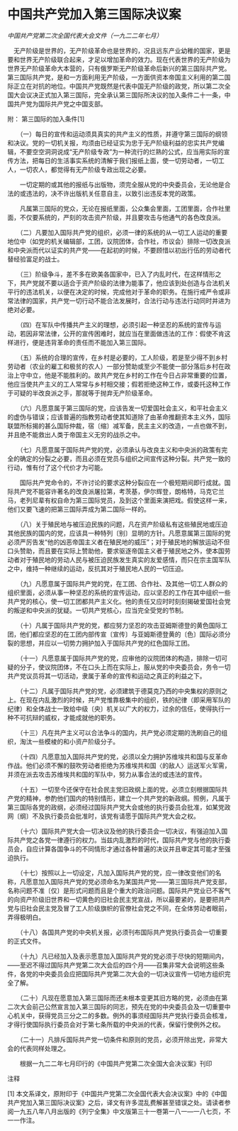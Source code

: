 # 中国共产党加入第三国际决议案

*中国共产党第二次全国代表大会文件（一九二二年七月）*

　无产阶级是世界的，无产阶级革命也是世界的，况且远东产业幼稚的国家，更是要和世界无产阶级联合起来，才足以增加革命的效力。现在代表世界的无产阶级为世界无产阶级革命大本营的，只有俄罗斯无产阶级革命后新兴的第三国际共产党。第三国际共产党，是和一方面利用无产阶级，一方面供资本帝国主义利用的第二国际正立在对抗的地位。中国共产党既然是代表中国无产阶级的政党，所以第二次全国大会议决正式加入第三国际，完全承认第三国际所决议的加入条件二十一条，中国共产党为国际共产党之中国支部。

附：
第三国际的加入条件[1]

　　（一）每日的宣传和运动须具真实的共产主义的性质，并遵守第三国际的纲领和决议。党的一切机关报，均须由已经证实为忠于无产阶级利益的忠实共产党编辑，不要空空洞洞说成“无产阶级专政”为一种流行的烂熟的公式，应当用实际的宣传方法，把每日的生活事实系统的清解于我们报纸上面，使一切劳动者，一切工人，一切农人，都觉得有无产阶级专政出现之必要。

　　一切定期的或其他的报纸与出版物，须完全服从党的中央委员会，无论他是合法的或违法的，决不许出版机关任意自主，以致引出违反本党的政策。

　　凡属第三国际的党众，无论在报纸里面，公众集会里面，工团里面，合作社里面，不仅要系统的，严刻的攻击资产阶级，并且要攻击与他通气的各色改良派。

　　（二）凡要加入国际共产党的组织，必须一律的系统的从一切工人运动的重要地位中（如党的机关编辑部，工团，议院团体，合作社，市议会）排除一切改良派和中央派而代以证实的共产党——在起初的时候，不要顾惜以初出行伍的劳动者代替经验富足的战士。

　　（三）阶级争斗，差不多在欧美各国家中，已入了内乱时代，在这样情形之下，共产党就不要以适合于资产阶级的法律为能事了，他应该到处创造与合法机关平行的违法机关，以便在决定的时候，完成他对于革命的职务。在施行戒严令或非常法律的国家，共产党一切行动不能合法发展时，合法行动与违法行动同时并进为绝对必要。

　　（四）在军队中传播共产主义的理想，必须引起一种坚忍的系统的宣传与运动，若因非常法律，公开的宣传困难时，就应当在里面做违法的工作：假使不肯这样进行，便是违背革命的责任而不能加入第三国际。

　　（五）系统的合理的宣传，在乡村是必要的，工人阶级，若是至少得不到乡村劳动者（农业的雇工和极贫的农人）一部分赞助或至少不能使一部分落后乡村在政治上守中立，他是不能胜利的。故共产党在乡村的工作在今日占非常重要的位置，他应当使共产主义的工人常常与乡村相交接；假若拒绝这种工作，或委托这种工作于可疑的半改良派之手，那就等于抛弃无产阶级革命。

　　（六）凡愿意属于第三国际的党，应该告发一切爱国社会主义，和平社会主义的虚伪与错误；应该普遍的指教劳动者使其知道除了由革命推翻资本主义外，国际联盟所标揭的甚么国际仲裁，宿〔缩〕减军备，民主主义的改造，一点也做不到，并且绝不能救出人类于帝国主义无穷的战杀之中。

　　（七）凡愿意属于国际共产党的党，必须承认与改良主义和中央派的政策有完全的确定的分裂之必要，而且必须在党员与组织之间宣传这种分裂。共产党一致的行动，惟有付了这个代价才为可能。

　　国际共产党命令的，不许讨论的要求这种分裂应在一个极短期间即行成就。国际共产党不能容许著名的改良派屠拉第，考茨基，伊尔辉登，朗格特，马克它兰马，老列尼辈有权自命为第三国际党员，及到这个里面来演把戏。假使这样一来，他们又要飞速的把第三国际弄成为第二国际一样的。

　　（八）关于殖民地与被压迫民族的问题，凡在资产阶级私有这些殖民地或压迫其他民族的国内的党，应该具一种特列〔别〕显明的方针。凡愿意属第三国际的党必须严厉告发“他的凶恶帝国主义者在殖民地的威压”；对于殖民地的解放运动不但口头赞助，而且要在实际上赞助他，要求驱逐帝国主义者于殖民地之外，使本国劳动者对于殖民地的劳动人民与被压迫民族发生真实的友爱感情，而只在宗主国军队之中，维持一种继续的运动，反抗其对于殖民地人民的一切压迫。

　　（九）凡愿意属于国际共产党的党，在工团、合作社、及其他一切工人群众的组织里面，必须从事一种坚忍的系统的宣传运动，应以坚忍的工作在其中组织一些共产党的核心，使一切工团都共产主义化。他的责任又应时时刻刻揭破爱国社会党的叛逆和中央派的犹疑。一切共产党核心，应当完全受党的节制。

　　（十）凡属于国际共产党的党，都应努力坚忍的攻击亚姆斯德登的黄色国际工团，他们都应坚忍的在工团内部传宣〔宣传〕与亚姆斯德登黄的〔色〕国际必须分裂的思想，并应以一切势力拥护加入于国际共产党的红色国际工团。

　　（十一）凡愿意属于国际共产党的党，应审他的议院团体的构造，排除一切可疑的分子，使议院团体，不在口头上而在实际上，服从党的中央委员会，务令一切共产党议员将其一切活动，隶属于革命的宣传和运动之真正的利益之下。

　　（十二）凡属于国际共产党的党，必须建筑于德莫克乃西的中央集权的原则之上。在现在内乱激烈的时候，共产党惟靠极集中的组织，铁的纪律（即采用军队的纪律）和全体战士一致给中级〔央〕机关以广大的权力，过余的信任，使得执行一种不可抗辩的威权，才能成就他的职务。

　　（十三）凡在共产主义可以合法争斗的国内，共产党必须定期的洗刷自己的组织，淘汰一些模棱的和小资产阶级分子。

　　（十四）凡愿意加入国际共产党的党，必须以全力拥护苏维埃共和国与反革命作战。他们必须不懈的鼓吹劳动者拒绝为苏维埃共和国〈的敌人〉运送军火军需，并须在派去攻击苏维埃共和国的军队中，努力从事合法的或违法的宣传。

　　（十五）一切至今还保守在社会民主党旧政纲上面的党，必须立刻根据国际共产党的精神，参酌他们国内的特别情形，建立一个共产党的新政纲。照例，凡属于第三国际各党的政纲，必须经过国际共产党大会或他的执行委员会批准，如某党政网〔纲〕不及执行委员会批准时，该党有请愿于国际共产党大会之权。

　　（十六）国际共产党大会一切决议及他的执行委员会一切决议，有强迫加入国际共产党之各党一律遵行的权力。当兹内乱激烈的时代，国际共产党与他的执行委员会，自应计算各国争斗的不同情形才通过各种普遍的决议并且审定其可能才至强迫执行。

　　（十七）按照以上一切设定，凡加入国际共产党的党，应一律改变他们的名称，凡愿意加入国际共产党的党必须命名为某国共产党——第三国际共产党支部，名称问题不准〔仅〕是形式问题而且是个重大的政治问题。国际共产党业已不客气的向资产阶级旧世界和一切黄色的旧社会民主党宣战，所以最要紧的，是要把共产党与旧社会民主党及冒了工人阶级旗帜的官僚社会党之不同，在全体劳动者眼前，弄得极明白。

　　（十八）各国共产党的中央机关报，必须刊布国际共产党执行委员会一切重要的正式文件。

　　（十九）凡已经加入及表示愿意加入国际共产党的党必须于尽快的短期间内，——至迟不得过国际共产党第二次大会后的四个月——召集非常大会说明这些条件，各党的中央委员会应把国际共产党第二次大会的一切决议宣传一切地方组织完全了解。

　　（二十）凡现在愿意加入第三国际而还未根本变更其旧方略的党，必须由在第二次大会前己公然宣言加入第三国际的同志，预先在党的中央委员会及一切重要中心机关中，获得党员三分之二的多数。例外的事须经国际共产党执行委员会核准，才得行使国际执行委员会对于第七条所载的中央派的代表，保留行使例外之权。

　　（二十一）凡排斥国际共产党一切条件和原则的党员，必须开除出党，非常大会的代表同样处理之。


　　根据一九二二年七月印行的《中国共产党第二次全国大会决议案》刊印



注释

[1] 本文系译文，原附印于《中国共产党第二次全国代表大会决议案》中的《中国共产党加入第三国际决议案》之后，译文有许多混乱费解甚至错误之处。请读者参阅一九五八年八月出版的《列宁全集》中文版第三十一卷第一八一—一八七页，不一一作注。